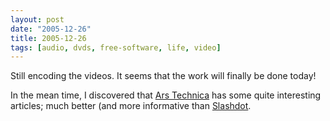 ```yaml
---
layout: post
date: "2005-12-26"
title: 2005-12-26
tags: [audio, dvds, free-software, life, video]
---
```

Still encoding the videos. It seems that the work will finally be
done today!

In the mean time, I discovered that
[Ars Technica](http://arstechnica.com/) has some quite interesting
articles; much better (and more informative than
[Slashdot](http://slashdot.org/).


